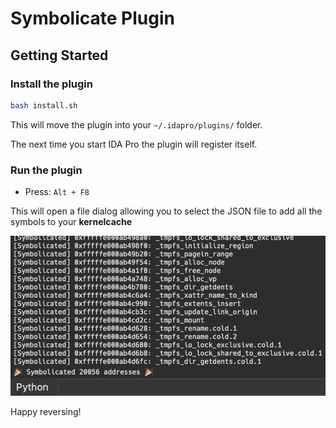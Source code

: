 # Symbolicate Plugin

## Getting Started

### Install the plugin

```bash
bash install.sh
```

This will move the plugin into your `~/.idapro/plugins/` folder.  

The next time you start IDA Pro the plugin will register itself.

### Run the plugin

- Press: `Alt + F8`

This will open a file dialog allowing you to select the JSON file to add all the symbols to your **kernelcache**

![ida-pluging](../docs/ida.png)

Happy reversing!